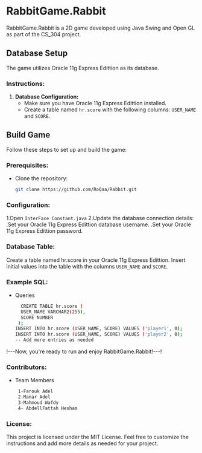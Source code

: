 # RabbitGame.Rabbit

RabbitGame.Rabbit is a 2D game developed using Java Swing and Open GL as part of the CS_304 project.

## Database Setup

The game utilizes Oracle  11g Express Edittion as its database.

### Instructions:

1. **Database Configuration:**
   - Make sure you have Oracle  11g Express Edittion installed.
   - Create a table named `hr.score` with the following columns: `USER_NAME` and `SCORE`.

## Build Game

Follow these steps to set up and build the game:

### Prerequisites:

- Clone the repository:
  ```bash
  git clone https://github.com/RoQaa/Rabbit.git

### Configuration:
1.Open `InterFace Constant.java`
2.Update the database connection details:
    .Set your Oracle 11g Express Edittion database username.
    .Set your Oracle 11g Express Edittion password.
### Database Table:
Create a table named hr.score in your Oracle  11g Express Edittion.
Insert initial values into the table with the columns `USER_NAME` and `SCORE`.

### Example SQL:
   - Queries
     ```bash
       CREATE TABLE hr.score (
       USER_NAME VARCHAR2(255),
       SCORE NUMBER
      );
     INSERT INTO hr.score (USER_NAME, SCORE) VALUES ('player1', 0);
     INSERT INTO hr.score (USER_NAME, SCORE) VALUES ('player2', 0);
     -- Add more entries as needed


!---Now, you're ready to run and enjoy RabbitGame.Rabbit!---!
### Contributors:
   - Team Members
     ```bash
      1-Farouk Adel
      2-Manar Adel
      3-Mahmoud Wafdy
      4- AbdellFattah Hesham

### License:
This project is licensed under the MIT License.
Feel free to customize the instructions and add more details as needed for your project.

